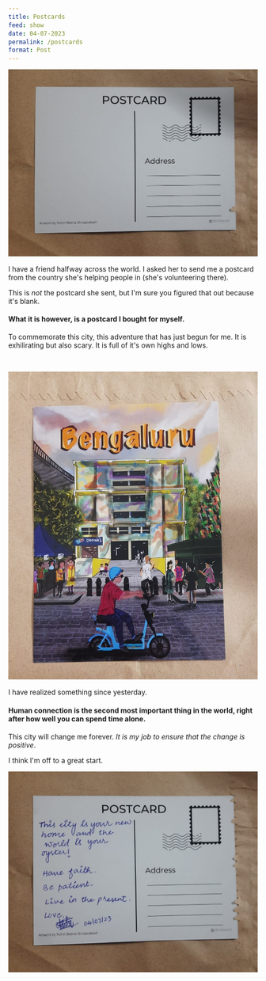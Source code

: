 ```yaml
---
title: Postcards
feed: show
date: 04-07-2023
permalink: /postcards
format: Post
---
```


![postcard](assets/img/postcard.jpeg)

I have a friend halfway across the world. I asked her to send me a postcard from the country she's helping people in (she's volunteering there).

This is _not_ the postcard she sent, but I'm sure you figured that out because it's blank.

#### What it is however, is a postcard I bought for myself.

To commemorate this city, this adventure that has just begun for me. It is exhilirating but also scary. It is full of it's own highs and lows.

<br />

![bangalore](assets/img/blr.jpeg)

I have realized something since yesterday.

#### Human connection is the second most important thing in the world, right after how well you can spend time alone.

This city will change me forever. _It is my job to ensure that the change is positive_.

I think I'm off to a great start.

![oyster](assets/img/oyster.jpeg)
